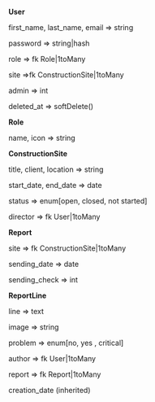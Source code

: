 **User**

first_name, last_name, email => string

password => string|hash

role => fk Role|1toMany

site =>fk ConstructionSite|1toMany

admin => int

deleted_at => softDelete()

**Role**

name, icon => string

**ConstructionSite**

title, client, location => string

start_date, end_date => date

status => enum[open, closed, not started]

director => fk User|1toMany

**Report**

site => fk ConstructionSite|1toMany

sending_date => date

sending_check => int

**ReportLine**

line => text 

image => string

problem => enum[no, yes , critical]

author => fk User|1toMany

report => fk Report|1toMany

creation_date (inherited)

